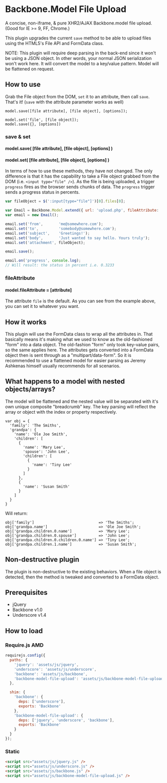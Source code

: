 Backbone.Model File Upload
==========================
A concise, non-iframe, & pure XHR2/AJAX Backbone.model file upload. (Good for IE >= 9, FF, Chrome.)

This plugin upgrades the current `save` method to be able to upload files using the HTML5's File API and FormData class.

NOTE: This plugin will require deep parsing in the back-end since it won't be using a JSON object. In other words, your normal JSON serialization won't work here.  It will convert the model to a key/value pattern.  Model will be flattened on request.

## How to use
Grab the File object from the DOM, `set` it to an attribute, then call `save`.  That's it!  (`save` with the attribute parameter works as well)
```
model.save([file attribute], [file object], [options]);
```
```
model.set('file', [file object]);
model.save({}, [options])
```
### save & set
#### model.save( [file attribute], [file object], [options] )
#### model.set( [file attribute], [file object], [options] )
In terms of how to use these methods, they have not changed. The only difference is that it has the capability to take a File object grabbed from the DOM (i.e. `<input type="file" />`).  As the file is being uploaded, a trigger `progress` fires as the browser sends chunks of data.  The `progress` trigger sends a progress status in percents.

```js
var fileObject = $(':input[type="file"]')[0].files[0];

var Email = Backbone.Model.extend({ url: 'upload.php', fileAttribute: 'attachment' });
var email = new Email();

email.set('from',       'me@somewhere.com');
email.set('to',         'somebody@somewhere.com');
email.set('subject',    'Greetings!');
email.set('body',       'Just wanted to say hello. Yours truly');
email.set('attachment', fileObject);

email.save();

email.on('progress', console.log);
// Will result: the status in percent i.e. 0.3233

```
### fileAttribute
#### model.fileAttribute = [attribute]
The attribute `file` is the default. As you can see from the example above, you can set it to whatever you want.

## How it works
This plugin will use the FormData class to wrap all the attributes in.  That basically means it's making what we used to know as the old-fashioned "form" into a data object.  The old-fashion "form" only took key-value pairs, so the same applies here.  The attributes gets converted into a FormData object then is sent through as a "multipart/data-form".  So it is recommended to use a flattened model for easier parsing as Jeremy Ashkenas himself usually recommends for all scenarios.

## What happens to a model with nested objects/arrays?
The model will be flattened and the nested value will be separated with it's own unique composite "breadcrumb" key.  The key parsing will reflect the array or object with the index or property respectively.
```
var obj = {
  'family': 'The Smiths',
  'grandpa': {
    'name': 'Ole Joe Smith',
    'children': [
      {
        'name': 'Mary Lee',
        'spouse': 'John Lee',
        'children': [
          {
            'name': 'Tiny Lee'
          }
        ]
      },
      {
        'name': 'Susan Smith'
      }
    ]
  }
}
``` 
Will return:
```
obj['family']                             => 'The Smiths';
obj['grandpa.name']                       => 'Ole Joe Smith';
obj['grandpa.children.0.name']            => 'Mary Lee'; 
obj['grandpa.children.0.spouse']          => 'John Lee';
obj['grandpa.children.0.children.0.name'] => 'Tiny Lee';
obj['grandpa.children.1.name']            => 'Susan Smith'; 
```

## Non-destructive plugin
The plugin is non-destructive to the existing behaviors.  When a file object is detected, then the method is tweaked and converted to a FormData object.

## Prerequisites
 - jQuery
 - Backbone v1.0
 - Underscore v1.4

## How to load

### Require.js AMD

```js
requirejs.config({
  paths: {
    'jquery': 'assets/js/jquery',
    'underscore': 'assets/js/underscore',
    'backbone': 'assets/js/backbone',
    'backbone-model-file-upload': 'assets/js/backbone-model-file-upload'
  },

  shim: {
    'backbone': {
      deps: ['underscore'],
      exports: 'Backbone'
    },
    'backbone-model-file-upload': {
      deps: ['jquery', 'underscore', 'backbone'],
      exports: 'Backbone'
    }
  }
});
```

### Static

```html
<script src="assets/js/jquery.js" />
<script src="assets/js/underscore.js" />
<script src="assets/js/backbone.js" />
<script src="assets/js/backbone-model-file-upload.js" />
```
